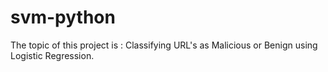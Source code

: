 # svm-python
The topic of this project is : Classifying URL's as Malicious or Benign using Logistic Regression.
